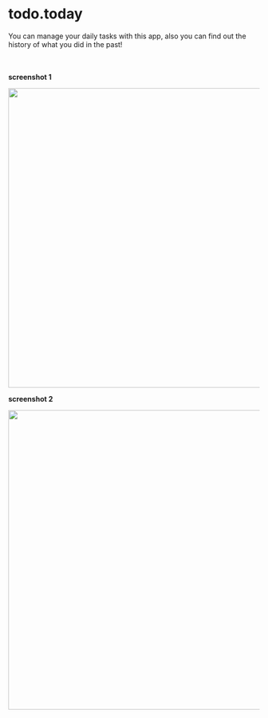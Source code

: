 # todo.today
You can manage your daily tasks with this app, also you can find out the history of what you did in the past!
<br>
<br>
<br>
**<p>screenshot 1<p>**
<img src="https://user-images.githubusercontent.com/61364128/78194314-066bd980-7492-11ea-8264-d1d35d2e0a6d.jpg" height="600"/>
**<p>screenshot 2<p>**
<img src="https://user-images.githubusercontent.com/61364128/78194300-010e8f00-7492-11ea-9e42-42c1cefa3583.jpg" height="600"/>
